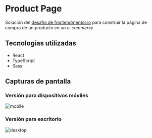 # Product Page

Solución del [desafío de frontendmentor.io](https://www.frontendmentor.io/challenges/ecommerce-product-page-UPsZ9MJp6) para construir la página de compra de un producto en un *e-commerse*.

## Tecnologías utilizadas

* React
* TypeScript
* Sass

## Capturas de pantalla

### Versión para dispositivos móviles
![mobile](https://user-images.githubusercontent.com/28006144/144381251-fcc2425b-ef1b-47e0-95c9-858d59af722f.png)

### Versión para escritorio
![desktop](https://user-images.githubusercontent.com/28006144/144381254-dcdbfc83-9e93-4a0c-a1d1-0561c06d4513.png)